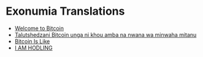 # Exonumia Translations

- [Welcome to Bitcoin](/ve/)
- [Talutshedzani Bitcoin unga ni khou amba na nwana wa minwaha mitanu](/ve/explain-bitcoin-like-im-five)
- [Bitcoin Is Like](/ve/bitcoin-is-like)
- [I AM HODLING](/ve/i-am-hodling)
